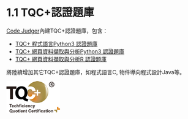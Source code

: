 # 1.1 TQC+認證題庫

[Code Judger](http://www.codejudger.com)內建TQC+認證題庫，包含：

* [TQC+ 程式語言Python3 認證題庫](https://www.tqcplus.org.tw/CertificateDetail.aspx?CODE=y/zEfkGeQhM=)
* [TQC+ 網頁資料擷取與分析Python3 認證題庫](https://www.tqcplus.org.tw/CertificateDetail.aspx?CODE=n3V3YTVlWkQ=)
* [TQC+ 網頁資料擷取與分析R 認證題庫](http://www.tqcplus.org.tw/content_brochure_PPY.asp)

將陸續增加其它TQC+認證題庫，如程式語言C, 物件導向程式設計Java等。

![TQC+ LOGO](../.gitbook/assets/tqcp.png)
